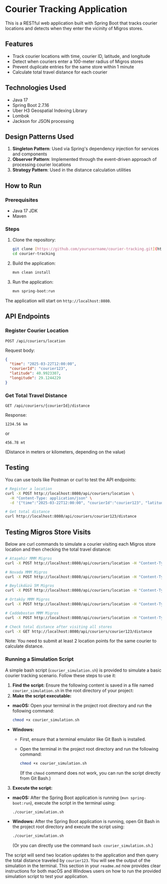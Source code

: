 # Courier Tracking Application

This is a RESTful web application built with Spring Boot that tracks courier locations and detects when they enter the vicinity of Migros stores.

## Features

- Track courier locations with time, courier ID, latitude, and longitude
- Detect when couriers enter a 100-meter radius of Migros stores
- Prevent duplicate entries for the same store within 1 minute
- Calculate total travel distance for each courier

## Technologies Used

- Java 17
- Spring Boot 2.7.16
- Uber H3 Geospatial Indexing Library
- Lombok
- Jackson for JSON processing

## Design Patterns Used

1. **Singleton Pattern**: Used via Spring's dependency injection for services and components
2. **Observer Pattern**: Implemented through the event-driven approach of processing courier locations
3. **Strategy Pattern**: Used in the distance calculation utilities

## How to Run

### Prerequisites
- Java 17 JDK
- Maven

### Steps

1. Clone the repository:
   ```bash
   git clone [https://github.com/yourusername/courier-tracking.git](https://github.com/HasanDogann/CourierTracking.git)
   cd courier-tracking
   ```

2. Build the application:
   ```bash
   mvn clean install
   ```

3. Run the application:
   ```bash
   mvn spring-boot:run
   ```

The application will start on `http://localhost:8080`.

## API Endpoints

### Register Courier Location
```
POST /api/couriers/location
```
Request body:
```json
{
  "time": "2025-03-22T12:00:00",
  "courierId": "courier123",
  "latitude": 40.9923307,
  "longitude": 29.1244229
}
```

### Get Total Travel Distance
```
GET /api/couriers/{courierId}/distance
```
Response:
```
1234.56 km
```
or
```
456.78 mt
```
(Distance in meters or kilometers, depending on the value)

## Testing

You can use tools like Postman or curl to test the API endpoints:

```bash
# Register a location
curl -X POST http://localhost:8080/api/couriers/location \
  -H "Content-Type: application/json" \
  -d '{"time":"2025-03-22T12:00:00", "courierId":"courier123", "latitude":40.9923307, "longitude":29.1244229}'

# Get total distance
curl http://localhost:8080/api/couriers/courier123/distance
```

## Testing Migros Store Visits

Below are curl commands to simulate a courier visiting each Migros store location and then checking the total travel distance:

```bash
# Ataşehir MMM Migros
curl -X POST http://localhost:8080/api/couriers/location -H "Content-Type: application/json" -d "{\"time\": \"2025-03-22T10:00:00\", \"courierId\": \"courier123\", \"latitude\": 40.9923307, \"longitude\": 29.1244229}"

# Novada MMM Migros
curl -X POST http://localhost:8080/api/couriers/location -H "Content-Type: application/json" -d "{\"time\": \"2025-03-22T11:00:00\", \"courierId\": \"courier123\", \"latitude\": 40.986106, \"longitude\": 29.1161293}"

# Beylikdüzü 5M Migros
curl -X POST http://localhost:8080/api/couriers/location -H "Content-Type: application/json" -d "{\"time\": \"2025-03-22T12:00:00\", \"courierId\": \"courier123\", \"latitude\": 41.0066851, \"longitude\": 28.6552262}"

# Ortaköy MMM Migros
curl -X POST http://localhost:8080/api/couriers/location -H "Content-Type: application/json" -d "{\"time\": \"2025-03-22T13:00:00\", \"courierId\": \"courier123\", \"latitude\": 41.055783, \"longitude\": 29.0210292}"

# Caddebostan MMM Migros
curl -X POST http://localhost:8080/api/couriers/location -H "Content-Type: application/json" -d "{\"time\": \"2025-03-22T14:00:00\", \"courierId\": \"courier123\", \"latitude\": 40.9632463, \"longitude\": 29.0630908}"

# Check total distance after visiting all stores
curl -X GET http://localhost:8080/api/couriers/courier123/distance
```
Note: You need to submit at least 2 location points for the same courier to calculate distance.

### Running a Simulation Script

A simple bash script (`courier_simulation.sh`) is provided to simulate a basic courier tracking scenario. Follow these steps to use it:

1.  **Find the script:** Ensure the following content is saved in a file named `courier_simulation.sh` in the root directory of your project:
2.  **Make the script executable:**

   * **macOS:** Open your terminal in the project root directory and run the following command:

       ```bash
       chmod +x courier_simulation.sh
       ```

   * **Windows:**
      * First, ensure that a terminal emulator like Git Bash is installed.
      * Open the terminal in the project root directory and run the following command:

          ```bash
          chmod +x courier_simulation.sh
          ```
        (If the `chmod` command does not work, you can run the script directly from Git Bash.)

3.  **Execute the script:**

   * **macOS:** After the Spring Boot application is running (`mvn spring-boot:run`), execute the script in the terminal using:

       ```bash
       ./courier_simulation.sh
       ```

   * **Windows:** After the Spring Boot application is running, open Git Bash in the project root directory and execute the script using:

       ```bash
       ./courier_simulation.sh
       ```
     (Or you can directly use the command `bash courier_simulation.sh`.)

The script will send two location updates to the application and then query the total distance 
traveled by `courier123`. You will see the output of the simulation in the terminal.
This section in your `readme.md` now provides clear instructions for both macOS and Windows
users on how to run the provided simulation script to test your application.
